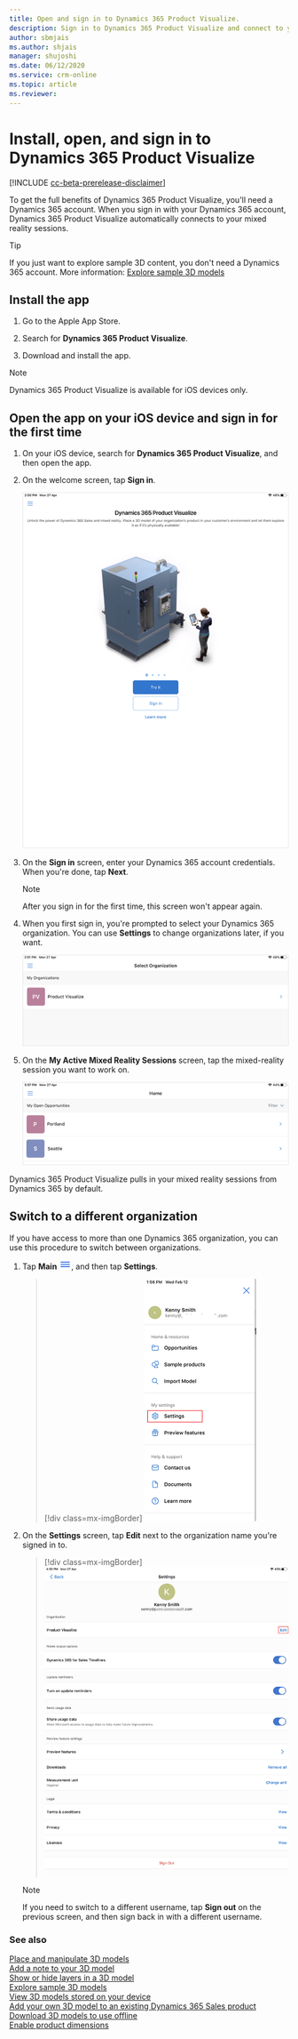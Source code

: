 ```yaml
---
title: Open and sign in to Dynamics 365 Product Visualize.
description: Sign in to Dynamics 365 Product Visualize and connect to your Dynamics 365 instance
author: sbmjais
ms.author: shjais
manager: shujoshi
ms.date: 06/12/2020
ms.service: crm-online
ms.topic: article
ms.reviewer:
---
```


# Install, open, and sign in to Dynamics 365 Product Visualize

[!INCLUDE [cc-beta-prerelease-disclaimer](../includes/cc-beta-prerelease-disclaimer.md)]

To get the full benefits of Dynamics 365 Product Visualize, you'll need a Dynamics 365 account. When you sign in with your Dynamics 365 account, Dynamics 365 Product Visualize automatically connects to your mixed reality sessions.

> [!TIP]
> If you just want to explore sample 3D content, you don't need a Dynamics 365 account. More information: [Explore sample 3D models](explore-samples.md)
 
## Install the app

1. Go to the Apple App Store.

2. Search for **Dynamics 365 Product Visualize**.

3. Download and install the app.

> [!NOTE]
> Dynamics 365 Product Visualize is available for iOS devices only.

## Open the app on your iOS device and sign in for the first time

1.	On your iOS device, search for **Dynamics 365 Product Visualize**, and then open the app.

2.	On the welcome screen, tap **Sign in**.

    ![Welcome screen](media/welcome.PNG "Welcome screen")
 
3.	On the **Sign in** screen, enter your Dynamics 365 account credentials. When you're done, tap **Next**.  
 
    > [!NOTE]
    > After you sign in for the first time, this screen won't appear again.

4.	When you first sign in, you're prompted to select your Dynamics 365 organization. You can use **Settings** to change organizations later, if you want.  

    ![My organizations screen](media/my-organizations.PNG "My organizations screen") 
 
5.	On the **My Active Mixed Reality Sessions** screen, tap the mixed-reality session you want to work on.  

    ![My Active Mixed Reality Sessions screen](media/my-open-opportunities.PNG "My Active Mixed Reality Sessions screen")
 
Dynamics 365 Product Visualize pulls in your mixed reality sessions from Dynamics 365 by default.

## Switch to a different organization

If you have access to more than one Dynamics 365 organization, you can use this procedure to switch between organizations.

1.	Tap **Main** ![Main menu](media/hamburger-icon.png "Main menu"), and then tap **Settings**.

    > [!div class=mx-imgBorder]
    > ![Account settings menu item](media/edit-account-settings.png "Account settings menu item")
  
2.	On the **Settings** screen, tap **Edit** next to the organization name you're signed in to.

    > [!div class=mx-imgBorder]
    > ![Edit account settings](media/account-settings.png "Edit account settings")
 
    > [!NOTE]
    > If you need to switch to a different username, tap **Sign out** on the previous screen, and then sign back in with a different username.

### See also

[Place and manipulate 3D models](manipulate-models.md)<br>
[Add a note to your 3D model](add-note.md)<br>
[Show or hide layers in a 3D model](layers.md)<br>
[Explore sample 3D models](explore-samples.md)<br>
[View 3D models stored on your device](browse-models.md)<br>
[Add your own 3D model to an existing Dynamics 365 Sales product](add-model.md)<br>
[Download 3D models to use offline](download-models.md)<br>
[Enable product dimensions](product-dimensions.md)
